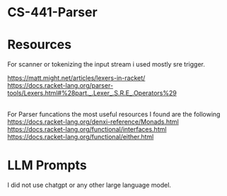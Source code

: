 # CS-441-Parser

# Resources

 For scanner or tokenizing the input stream i used mostly sre trigger.<br>
 
https://matt.might.net/articles/lexers-in-racket/<br>
https://docs.racket-lang.org/parser-tools/Lexers.html#%28part._.Lexer_.S.R.E_.Operators%29<br><br>

For Parser funcations the most useful resources I found are the following<br>
https://docs.racket-lang.org/denxi-reference/Monads.html<br>
https://docs.racket-lang.org/functional/interfaces.html<br>
https://docs.racket-lang.org/functional/either.html<br>

# LLM Prompts
I did not use chatgpt or any other large language model.

